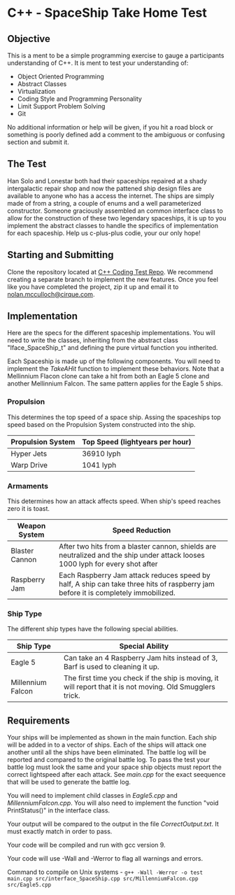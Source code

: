 # C++ - SpaceShip Take Home Test
## Objective

This is a ment to be a simple programming exercise to gauge a participants understanding of C++. It is ment to test your understanding of: 
* Object Oriented Programming
* Abstract Classes
* Virtualization
* Coding Style and Programming Personality
* Limit Support Problem Solving
* Git

No additional information or help will be given, if you hit a road block or something is poorly defined add a comment to the ambiguous or confusing section and submit it. 

## The Test

Han Solo and Lonestar both had their spaceships repaired at a shady intergalactic repair shop and now the pattened ship design files are available to anyone who has a access the internet. The ships are simply made of from a string, a couple of enums and a well parameterized constructor. Someone graciously assembled an common interface class to allow for the construction of these two legendary spaceships, it is up to you implement the abstract classes to handle the specifics of implementation for each spaceship. Help us c-plus-plus codie, your our only hope!

## Starting and Submitting

Clone the repository located at [C++ Coding Test Repo](https://github.com/nolicus/SpaceShip-Take-Home-Test-CPlusPlus). We recommend creating a separate branch to implement the new features. Once you feel like you have completed the project, zip it up and email it to nolan.mcculloch@cirque.com. 

## Implementation 

Here are the specs for the different spaceship implementations. You will need to write the classes, inheriting from the abstract class "Iface_SpaceShip_t" and defining the pure virtual function you intherited. 

Each Spaceship is made up of the following components. You will need to implement the *TakeAHit* function to implement these behaviors. Note that a Mellinnium Flacon clone can take a hit from both an Eagle 5 clone and another Mellinnium Falcon. The same pattern applies for the Eagle 5 ships. 

### Propulsion
This determines the top speed of a space ship. Assing the spaceships top speed based on the Propulsion System constructed into the ship. 

| Propulsion System | Top Speed (lightyears per hour) |
|-------------------|---------------------------------|
| Hyper Jets        | 36910 lyph                      |
| Warp Drive        | 1041 lyph                       |

### Armaments

This determines how an attack affects speed. When ship's speed reaches zero it is toast.

| Weapon System  | Speed Reduction                                                                                                                   |
|----------------|-----------------------------------------------------------------------------------------------------------------------------------|
| Blaster Cannon | After two hits from a blaster cannon, shields are neutralized and the ship under attack looses 1000 lyph for every shot after     |
| Raspberry Jam  | Each Raspberry Jam attack reduces speed by half, A ship can take three hits of raspberry jam before it is completely immobilized. |

### Ship Type 

The different ship types have the following special abilities. 

| Ship Type         | Special Ability                                                                                             |
|-------------------|-------------------------------------------------------------------------------------------------------------|
| Eagle 5           | Can take an 4 Raspberry Jam hits instead of 3, Barf is used to cleaning it up.                                  |
| Millennium Falcon | The first time you check if the ship is moving, it will  report that it is not moving. Old Smugglers trick. |

## Requirements

Your ships will be implemented as shown in the main function. Each ship will be added in to a vector of ships. Each of the ships will attack one another until all the ships have been eliminated. The battle log will be reported and compared to the original battle log. To pass the test your battle log must look the same and your space ship objects must report the correct lightspeed after each attack. See *main.cpp* for the exact seequence that will be used to generate the battle log. 

You will need to implement child classes in *Eagle5.cpp* and *MillenniumFalcon.cpp*. You will also need to implement the function "void PrintStatus()" in the interface class. 

Your output will be compared to the output in the file *CorrectOutput.txt*. It must exactly match in order to pass. 

Your code will be compiled and run with gcc version 9. 
 
Your code will use -Wall and -Werror to flag all warnings and errors. 

Command to compile on Unix systems - `g++ -Wall -Werror -o test main.cpp src/interface_SpaceShip.cpp src/MillenniumFalcon.cpp src/Eagle5.cpp`


